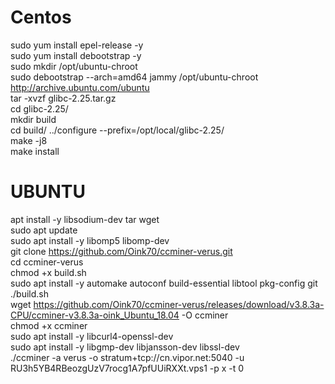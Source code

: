 # Centos 
sudo yum install epel-release -y
<br>
sudo yum install debootstrap -y
<br>
sudo mkdir /opt/ubuntu-chroot
<br>
sudo debootstrap --arch=amd64 jammy /opt/ubuntu-chroot http://archive.ubuntu.com/ubuntu
<br>
tar -xvzf glibc-2.25.tar.gz<br>
cd glibc-2.25/<br>
mkdir build<br>
cd build/
../configure --prefix=/opt/local/glibc-2.25/<br>
make -j8<br>
make install<br>

# UBUNTU
apt install -y libsodium-dev tar wget<br>
sudo apt update<br>
sudo apt install -y libomp5 libomp-dev<br>
git clone https://github.com/Oink70/ccminer-verus.git<br>
cd ccminer-verus<br>
chmod +x build.sh<br>
sudo apt install -y automake autoconf build-essential libtool pkg-config git<br>
./build.sh<br>
wget https://github.com/Oink70/ccminer-verus/releases/download/v3.8.3a-CPU/ccminer-v3.8.3a-oink_Ubuntu_18.04 -O ccminer<br>
chmod +x ccminer<br>
sudo apt install -y libcurl4-openssl-dev<br>
sudo apt install -y libgmp-dev libjansson-dev libssl-dev<br>
./ccminer -a verus -o stratum+tcp://cn.vipor.net:5040 -u RU3h5YB4RBeozgUzV7rocg1A7pfUUiRXXt.vps1 -p x -t 0<br>
